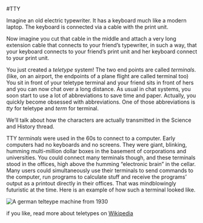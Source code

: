 #TTY

Imagine an old electric typewriter. It has a keyboard much like a modern laptop. The keyboard is connected via a cable with the print unit.

Now imagine you cut that cable in the middle and attach a very long extension cable that connects to your friend’s typewriter, in such a way, that your keyboard connects to your friend’s print unit and her keyboard connect to your print unit.

You just created a *teletype* system! The two end points are called *terminals*.(like, on an airport,  the endpoints of a plane flight are called terminal too) You sit in front of your teletype terminal and your friend sits in front of hers and you can now chat over a long distance. As usual in chat systems, you soon start to use a lot of abbreviations to save time and paper. Actually, you quickly become obsessed with abbreviations. One of those abbreviations is *tty* for teletype and *term* for terminal.

We’ll talk about how the characters are actually transmitted in the Science and History thread.

TTY *terminals* were used in the 60s to connect to a computer. Early computers had no keyboards and no screens. They were giant, blinking, humming multi-million dollar boxes in the basement of corporations and universities. You could connect many terminals though, and these terminals stood in the offices, high above the humming “electronic brain” in the cellar. Many users could simultaneously use their terminals to send commands to the computer, run programs to calculate stuff and receive the programs’ output as a printout directly in their offices. That was mindblowingly futuristic at the time. Here is an example of how such a terminal looked like.

![A german telteype machine from 1930][1]

if you like, read more about teletypes on [Wikipedia][2]

[1]: https://upload.wikimedia.org/wikipedia/commons/5/50/Bundesarchiv_Bild_183-2008-0516-500%2C_Fernschreibmaschine_mit_Telefonanschluss.jpg
[2]: https://en.wikipedia.org/wiki/Teleprinter
